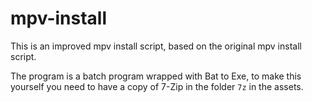 # mpv-install
This is an improved mpv install script, based on the original mpv install script.

The program is a batch program wrapped with Bat to Exe, to make this yourself you need to have a copy of 7-Zip in the folder `7z` in the assets.
